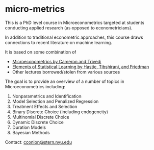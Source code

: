 # micro-metrics

This is a PhD level course in Microeconometrics targeted at students conducting applied research (as opposed to econometricians).

In addition to traditional econometric approaches, this course draws connections to recent literature on machine learning.

It is based on some combination of 
- [Microeconometrics by Cameron and Trivedi](https://www.amazon.com/Microeconometrics-Methods-Applications-Colin-Cameron/dp/0521848059)
- [Elements of Statistical Learning by Hastie, Tibshirani, and Friedman](https://statweb.stanford.edu/~tibs/ElemStatLearn/)
- Other lectures borrowed/stolen from various sources

The goal is to provide an overview of a number of topics in Microeconometrics including:

1. Nonparametrics and Identification
2. Model Selection and Penalized Regression
3. Treatment Effects and Selection
4. Binary Discrete Choice (including endogeneity)
5. Multinomial Discrete Choice
6. Dynamic Discrete Choice
7. Duration Models
8. Bayesian Methods

Contact: cconlon@stern.nyu.edu
